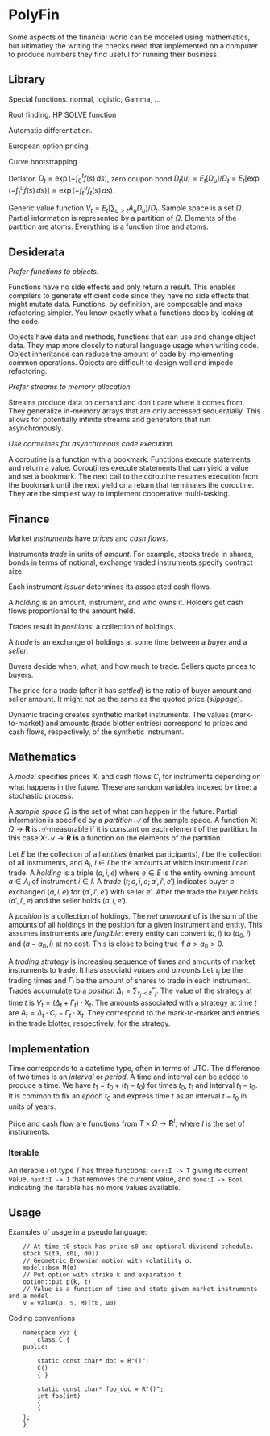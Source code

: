 # PolyFin

Some aspects of the financial world can be modeled using mathematics,
but ultimatley the writing the checks need that implemented on
a computer to produce numbers they find useful for running their business.

## Library

Special functions. normal, logistic, Gamma, ...

Root finding. HP SOLVE function

Automatic differentiation.

European option pricing.

Curve bootstrapping.

Deflator. $D_t = \exp(-\int_0^t f(s)\,ds)$,
zero coupon bond $D_t(u) = E_t[D_u]/D_t = E_t[\exp(-\int_t^u f(s)\,ds)] = \exp(-\int_t^u f_t(s)\,ds)$.

Generic value function $V_t = E_t[\sum_{u>t} A_u D_u]/D_t$.
Sample space is a set $Ω$. Partial information is represented by a partition of $Ω$. Elements of
the partition are atoms. Everything is a function time and atoms.


## Desiderata

_Prefer functions to objects._

Functions have no side effects and only return a result.
This enables
compilers to generate efficient code since they have no side
effects that might mutate data.  Functions, by definition, are composable
and make refactoring simpler.
You know exactly what a functions does by looking at the code.

Objects have data and methods, functions that can use and change object data.
They map more closely to natural language usage when writing code.
Object inheritance can reduce the amount of code by implementing common operations.
Objects are difficult to design well and impede refactoring.

_Prefer streams to memory allocation._

Streams produce data on demand and don't care where it comes from.
They generalize in-memory arrays that are only accessed sequentially.
This allows for potentially infinite streams and generators that
run asynchronously.

_Use coroutines for asynchronous code execution._

A coroutine is a function with a bookmark. Functions execute statements
and return a value. Coroutines execute statements that can yield a value
and set a bookmark. The next call to the coroutine resumes execution
from the bookmark until the next yield or a return that terminates
the coroutine. They are the simplest way to implement cooperative multi-tasking.

## Finance

Market _instruments_ have _prices_ and _cash flows_.

Instruments _trade_ in units of _amount_. For example, stocks trade in shares,
bonds in terms of notional, exchange traded instruments specify contract size.

Each instrument _issuer_ determines its associated cash flows.

A _holding_ is an amount, instrument, and who owns it. Holders get
cash flows proportional to the amount held.

Trades result in _positions_: a collection of holdings.

A _trade_ is an exchange of holdings at some time between a _buyer_ and a _seller_.

Buyers decide when, what, and how much to trade. Sellers quote prices to buyers.

The price for a trade (after it has _settled_) is the ratio of buyer amount and seller amount.
It might not be the same as the quoted price (_slippage_).

Dynamic trading creates synthetic market instruments.
The values (mark-to-market) and amounts (trade blotter entries)
correspond to prices and cash flows, respectively, of the synthetic instrument.

## Mathematics

A _model_ specifies prices $X_t$ and cash flows $C_t$ for instruments
depending on what happens in the future. These are random
variables indexed by time: a stochastic process.

A _sample space_ $Ω$ is the set of what can happen in the future.
Partial information 
is specified by a _partition_ $\mathcal{A}$ of the sample space.
A function $X\colon Ω\to\bm{R}$ is $\mathcal{A}$-measurable if
it is constant on each element of the partition.
In this case $X\colon\mathcal{A}\to\bm{R}$ **is** a function on
the elements of the partition.

Let $E$ be the collection of all _entities_ (market participants),
$I$ be the collection of all instruments, and $A_i$, $i\in I$ be
the amounts at which instrument $i$ can trade. A _holding_ is
a triple $(a,i,e)$ where $e\in E$ is the entity owning amount
$a\in A_i$ of instrument $i\in I$. A _trade_ $(t;a,i,e;a',i',e')$
indicates buyer $e$ exchanged $(a,i,e)$ for $(a',i',e')$ with
seller $e'$. After the trade the buyer holds $(a',i',e)$ and
the seller holds $(a,i,e')$.

A _position_ is a collection of holdings. The _net ammount_ of is the
sum of the amounts of all holdings in the position for a given instrument
and entity. This assumes instruments are _fungible_: every
entity can convert $(a,i)$ to $(a_0,i)$ and $(a - a_0,i)$ at no cost.
This is close to being true if $a > a_0 > 0$.

A _trading strategy_ is increasing sequence of times and amounts of market instruments to trade.
It has associatd _values_ and _amounts_
Let $τ_j$ be the trading times and $Γ_j$ be the amount of
shares to trade in each instrument. Trades accumulate to
a _position_ $Δ_t = \sum_{τ_j < t} Γ_j$. The value of
the strategy at time $t$ is $V_t = (Δ_t + Γ_t)\cdot X_t$.
The amounts associated with a strategy at time $t$ are
$A_t = Δ_t\cdot C_t - Γ_t\cdot X_t$. They correspond to
the mark-to-market and entries in the trade blotter, respectively,
for the strategy.

## Implementation

Time corresponds to a datetime type, often in terms of UTC.
The difference of two times is an _interval_ or _period_.
A time and interval can be added to produce a time.
We have $t_1 = t_0 + (t_1 - t_0)$ for times $t_0$, $t_1$ and
interval $t_1 - t_0$. It is common to fix an _epoch_ $t_0$
and express time $t$ as an interval $t - t_0$ in units of years.

Price and cash flow are functions from $T\times \Omega\to\bm{R}^I$,
where $I$ is the set of instruments.

### Iterable

An iterable $i$ of type $T$ has three functions:
`curr:I -> T` giving its current value,
`next:I -> I` that removes the current value,
and `done:I -> Bool` indicating the iterable has no more values available.

## Usage

Examples of usage in a pseudo language:

```
	// At time t0 stock has price s0 and optional dividend schedule.
	stock S(t0, s0[, d0])
	// Geometric Brownian motion with volatility σ.
	model::bsm M(σ)
	// Put option with strike k and expiration t
	option::put p(k, t)
	// Value is a function of time and state given market instruments and a model
	v = value(p, S, M)(t0, ω0) 

```

Coding conventions

```
    namespace xyz {
    	class C {
	public:

	    static const char* doc = R"()";
	    C()
	    { }

	    static const char* foo_doc = R"()";
	    int foo(int)
	    {
	    }
	};
    }
```
